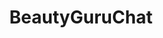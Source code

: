 ---
title: BeautyGuruChat
crosslinks:
- MakeupAddiction
- muacjdiscussion
- dogs
- MakeupRehab
- Drama
- Shoes
- rupaulsdragrace
- femalefashionadvice
- SkincareAddiction
- autourbanbot
- The_Donald
- Incels
- SubredditDrama
- 24es7d2
- youtuberchat
- MonolidMakeup
- explainlikeimfive
- aww
- shills
- MassdropBot
---